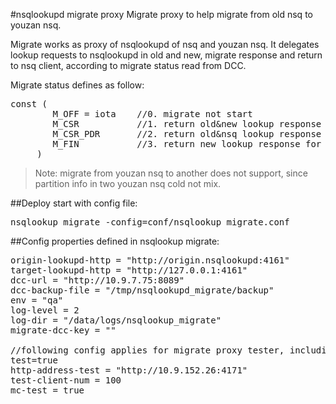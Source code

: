 #nsqlookupd migrate proxy
Migrate proxy to help migrate from old nsq to youzan nsq.
 
Migrate works as proxy of nsqlookupd of nsq and youzan nsq. It delegates lookup requests to nsqlookupd in old and new, 
migrate response and return to nsq client, according to migrate status read from DCC.

Migrate status defines as follow:
<pre>const (
     	M_OFF = iota    //0. migrate not start
     	M_CSR           //1. return old&new lookup response for consumer, and old lookup response for producer
     	M_CSR_PDR       //2. return old&nsq lookup response for consumer, and new lookup response for producer
     	M_FIN           //3. return new lookup response for consumer&producer
     )</pre>
     
>Note: migrate from youzan nsq to another does not support, since partition info in two youzan nsq cold not mix.

##Deploy
start with config file:
<pre>nsqlookup_migrate -config=conf/nsqlookup_migrate.conf</pre>

##Config
properties defined in nsqlookup migrate:
<pre>
origin-lookupd-http = "http://origin.nsqlookupd:4161"
target-lookupd-http = "http://127.0.0.1:4161"
dcc-url = "http://10.9.7.75:8089"
dcc-backup-file = "/tmp/nsqlookupd_migrate/backup"
env = "qa"
log-level = 2
log-dir = "/data/logs/nsqlookup_migrate"
migrate-dcc-key = ""

//following config applies for migrate proxy tester, including tester accesses nsqlookup proxy and tester modifies migrate configs
test=true
http-address-test = "http://10.9.152.26:4171"
test-client-num = 100
mc-test = true
</pre>